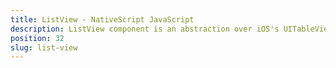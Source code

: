 ```yaml
---
title: ListView - NativeScript JavaScript
description: ListView component is an abstraction over iOS's UITableView and Android's widget.ListView, which provides functionality for displaying a collection of values,which is present in an array. The component allows adding new items runtime and includes a feature - itamTap event, which helps to handle, which cell is selected.
position: 32
slug: list-view
---
```

